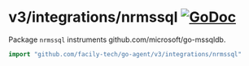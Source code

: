 # v3/integrations/nrmssql [![GoDoc](https://godoc.org/github.com/facily-tech/go-agent/v3/integrations/nrmysql?status.svg)](https://godoc.org/github.com/facily-tech/go-agent/v3/integrations/nrmysql)

Package `nrmssql` instruments github.com/microsoft/go-mssqldb.

```go
import "github.com/facily-tech/go-agent/v3/integrations/nrmssql"
```

